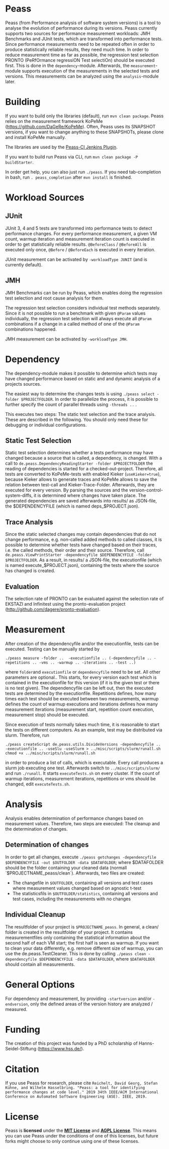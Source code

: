 Peass
===================

Peass (from Performance analysis of software system versions) is a tool to analyse the evolution of performance during its versions. Peass currently supports two sources for performance measurement workloads: JMH Benchmarks and JUnit tests, which are transformed into performance tests. Since performance measurements need to be repeated often in order to produce statistically reliable results, they need much time. In order to reduce measurement time as far as possible, the regression test selection PRONTO (PeRfOrmance regressiON Test selectiOn) should be executed first. This is done in the `dependency`-module. Afterwards, the `measurement`-module supports execution of the measurements in the selected tests and versions. This measurements can be analyzed using the `analysis`-module later.

# Building

If you want to build only the libraries (default), run `mvn clean package`. Peass relies on the measurement framework KoPeMe (https://github.com/DaGeRe/KoPeMe). Often, Peass uses its SNAPSHOT versions, if you want to change anything to these SNAPSHOTs, please clone and install KoPeMe manually.

The libraries are used by the [Peass-CI Jenkins Plugin](https://github.com/jenkinsci/peass-ci-plugin). 

If you want to build run Peass via CLI, run `mvn clean package -P buildStarter`. 

In order get help, you can also just run `./peass`. If you need tab-completion in bash, run `. peass_completion` after `mvn install` is finished.



# Workload Sources

## JUnit

JUnit 3, 4 and 5 tests are transformed into performance tests to detect performance changes. For every performance measurement, a given VM count, warmup iteration and measurement iteration count is executed in order to get statistically reliable results. `@BeforeClass` / `@BeforeAll` is executed only once, `@Before` / `@BeforeEach` is executed in every iteration. 

JUnit measurement can be activated by `-workloadType JUNIT` (and is currently default).

## JMH

JMH Benchmarks can be run by Peass, which enables doing the regression test selection and root cause analysis for them. 

The regression test selection considers individual test methods separately. Since it is not possible to run a benchmark with given `@Param` values individually, the regression test selection will always execute all `@Param` combinations if a change in a called method of one of the `@Param` combinations happened.

JMH measurement can be activated by `-workloadType JMH`.

# Dependency

The dependency-module makes it possible to determine which tests may have changed performance based on static and and dynamic analysis of a projects sources. 

The easiest way to determine the changes tests is using `./peass select -folder $PROJECTFOLDER`. In order to parallelize the process, it is possible to further specify the count of parallel threads using `-threads ..` . 

This executes two steps: The static test selection and the trace analysis. These are described in the following. You should only need these for debugging or individual configurations.

## Static Test Selection

Static test selection determines whether a tests performance may have changed because a source that is called, a dependency, is changed. With a call to `de.peass.DependencyReadingStarter -folder $PROJECTFOLDER` the reading of dependencies is started for a checked-out-project. Therefore, all tests are converted to KoPeMe-tests with enabled Kieker (`useKieker=true`), because Kieker allows to generate traces and KoPeMe allows to save the relation between test-call and Kieker-Trace-Folder. Afterwards, they are executed for every version. By parsing the sources and the version-control-system-diffs, it is determined where changes have taken place. The generated dependencies are saved afterwards into results/ as JSON-file, the $DEPENDENCYFILE (which is named deps_$PROJECT.json).

## Trace Analysis

Since the static selected changes may contain dependencies that do not change performance, e.g. non-called added methods to called classes, it is possible to determine whether tests have changed based on their traces, i.e. the called methods, their order and their source. Therefore, call `de.peass.ViewPrintStarter -dependencyfile $DEPENDENCYFILE -folder $PROJECTFOLDER`. As a result, in results/ a JSON-file, the executionfile (which is named execute_$PROJECT.json), containing the tests where the source has changed is created.

## Evaluation

The selection rate of PRONTO can be evaluated against the selection rate of EKSTAZI and Infinitest using the pronto-evaluation project (http://github.com/dagere/pronto-evaluation).

# Measurement

After creation of the dependencyfile and/or the executionfile, tests can be executed. Testing can be manually started by 

`./peass measure -folder ..  -executionfile .. (-dependencyfile .. -repetitions .. -vms .. -warmup .. -iterations .. -test ..)`

where `folder`and `executionfile` or `dependencyfile` need to be set. All other parameters are optional.. This starts, for every version each test which is contained in the executionfile for this version (if it is the given test or there is no test given). The dependencyfile can be left out, then the executed tests are determined by the executionfile. Repetitions defines, how many times each test should be executed between two measurements, warmup defines the count of warmup executions and iterations defines how many measurement iterations (measurement start, repetition count execution, measurement stop) should be executed.

Since execution of tests normally takes much time, it is reasonable to start the tests on different computers. As an example, test may be distributed via slurm. Therefore, run

`./peass createScript de.peass.utils.DivideVersions -dependencyfile .. -executionfile .. -useSlu -useSlurm > ../misc/scripts/slurm/runall.sh`
`chmod +x ../misc/scripts/slurm/runall.sh`

in order to produce a list of calls, which is executable. Every call produces a slurm job executing one test. Afterwards switch to `../misc/scripts/slurm/` and run `./runall`. It starts `executeTests.sh` on every cluster. If the count of warmup iterations, measurement iterations, repetitions or vms should be changed, edit `executeTests.sh`. 

# Analysis

Analysis enables determination of performance changes based on measurement values. Therefore, two steps are executed: The cleanup and the determination of changes.

## Determination of changes

In order to get all changes, execute `./peass getchanges -dependencyfile $DEPENDENCYFILE -out $OUTFOLDER -data $DATAFOLDER`; where $DATAFOLDER should be the folder containing your cleaned data (normall `$PROJECTNAME_peass/clean`). Afterwards, two files are created:
- The changefile in `$OUTFOLDER`, containing all versions and test cases where measurement values changed based on agnostic t-test
- The statisticsfils in `$OUTFOLDER/statistics`, containing all versions and test cases, including the measurements with no changes

## Individual Cleanup

The resultfolder of your project is `$PROJECTNAME_peass`. In general, a clean/ folder is created in the resultfolder of your project. It contains measurementfiles only containing the statistical information about the second half of each VM start; the first half is seen as warmup. If you want to clean your data differently, e.g. remove different size of warmup, you can use the de.peass.TestCleaner. This is done by calling `./peass clean -dependencyfile $DEPENDENCYFILE -data $DATAFOLDER`, where `$DATAFOLDER` should contain all measurements.

# General Options

For dependency and measurement, by providing `-startversion` and/or `-endversion`, only the defined areas of the version history are analyzed / measured.

# Funding

The creation of this project was funded by a PhD scholarship of Hanns-Seidel-Stiftung (https://www.hss.de/).

# Citation

If you use Peass for research, please cite `Reichelt, David Georg, Stefan Kühne, and Wilhelm Hasselbring. "Peass: a tool for identifying performance changes at code level." 2019 34th IEEE/ACM International Conference on Automated Software Engineering (ASE). IEEE, 2019.`

# License

Peass is **licensed** under the **[MIT License]** and **[AGPL License]**. This means you can use Peass under the conditions of one of this licenses, but future forks might choose to only continue using one of these licenses.

[MIT License]: https://github.com/DaGeRe/peass/blob/main/LICSENSE.MIT
[AGPL License]: https://github.com/DaGeRe/peass/blob/main/LICENSE.AGPL
